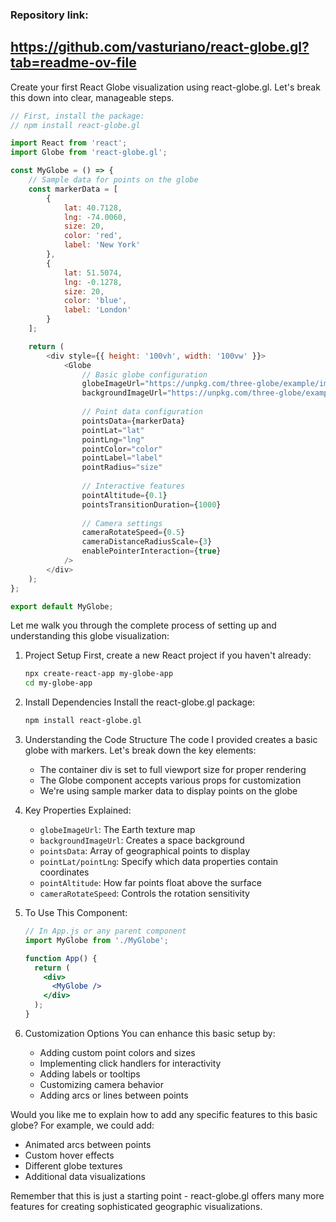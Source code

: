 ### Repository link: 
https://github.com/vasturiano/react-globe.gl?tab=readme-ov-file
---

Create your first React Globe visualization using react-globe.gl. Let's break this down into clear, manageable steps.

```javascript
// First, install the package:
// npm install react-globe.gl

import React from 'react';
import Globe from 'react-globe.gl';

const MyGlobe = () => {
    // Sample data for points on the globe
    const markerData = [
        {
            lat: 40.7128,
            lng: -74.0060,
            size: 20,
            color: 'red',
            label: 'New York'
        },
        {
            lat: 51.5074,
            lng: -0.1278,
            size: 20,
            color: 'blue',
            label: 'London'
        }
    ];

    return (
        <div style={{ height: '100vh', width: '100vw' }}>
            <Globe
                // Basic globe configuration
                globeImageUrl="https://unpkg.com/three-globe/example/img/earth-blue-marble.jpg"
                backgroundImageUrl="https://unpkg.com/three-globe/example/img/night-sky.png"
                
                // Point data configuration
                pointsData={markerData}
                pointLat="lat"
                pointLng="lng"
                pointColor="color"
                pointLabel="label"
                pointRadius="size"
                
                // Interactive features
                pointAltitude={0.1}
                pointsTransitionDuration={1000}
                
                // Camera settings
                cameraRotateSpeed={0.5}
                cameraDistanceRadiusScale={3}
                enablePointerInteraction={true}
            />
        </div>
    );
};

export default MyGlobe;

```

Let me walk you through the complete process of setting up and understanding this globe visualization:

1. Project Setup
   First, create a new React project if you haven't already:
   ```bash
   npx create-react-app my-globe-app
   cd my-globe-app
   ```

2. Install Dependencies
   Install the react-globe.gl package:
   ```bash
   npm install react-globe.gl
   ```

3. Understanding the Code Structure
   The code I provided creates a basic globe with markers. Let's break down the key elements:

   - The container div is set to full viewport size for proper rendering
   - The Globe component accepts various props for customization
   - We're using sample marker data to display points on the globe

4. Key Properties Explained:
   - `globeImageUrl`: The Earth texture map
   - `backgroundImageUrl`: Creates a space background
   - `pointsData`: Array of geographical points to display
   - `pointLat/pointLng`: Specify which data properties contain coordinates
   - `pointAltitude`: How far points float above the surface
   - `cameraRotateSpeed`: Controls the rotation sensitivity

5. To Use This Component:
   ```jsx
   // In App.js or any parent component
   import MyGlobe from './MyGlobe';

   function App() {
     return (
       <div>
         <MyGlobe />
       </div>
     );
   }
   ```

6. Customization Options
   You can enhance this basic setup by:
   - Adding custom point colors and sizes
   - Implementing click handlers for interactivity
   - Adding labels or tooltips
   - Customizing camera behavior
   - Adding arcs or lines between points

Would you like me to explain how to add any specific features to this basic globe? For example, we could add:
- Animated arcs between points
- Custom hover effects
- Different globe textures
- Additional data visualizations

Remember that this is just a starting point - react-globe.gl offers many more features for creating sophisticated geographic visualizations.